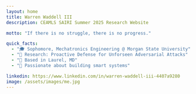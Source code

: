 ```yaml
---
layout: home
title: Warren Waddell III
description: CEAMLS SAIRI Summer 2025 Research Website

motto: "If there is no struggle, there is no progress."

quick_facts:
  - "🎓 Sophomore, Mechatronics Engineering @ Morgan State University"
  - "🔬 Research: Proactive Defense for Unforseen Adversarial Attacks"
  - "📍 Based in Laurel, MD"
  - "🚀 Passionate about building smart systems"

linkedin: https://www.linkedin.com/in/warren-waddell-iii-4407a9280
image: /assets/images/me.jpg
---
```

